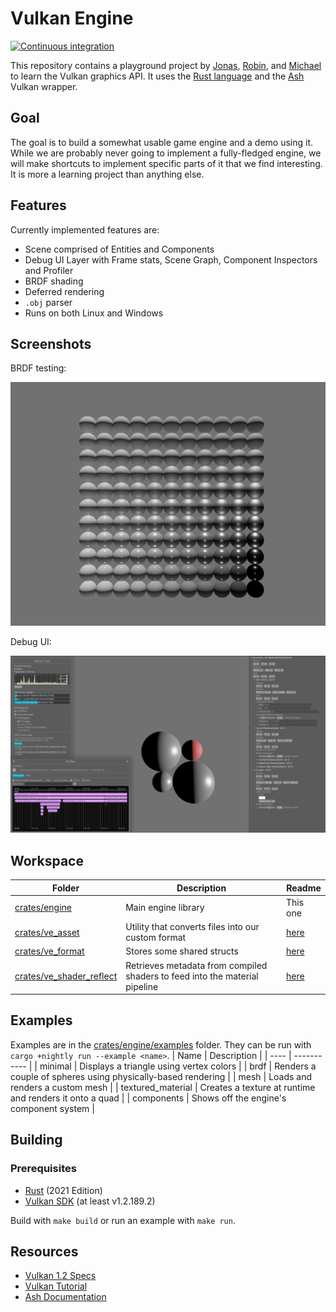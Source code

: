 # Vulkan Engine

[![Continuous integration](https://img.shields.io/github/workflow/status/michidk/vulkan-engine/Continuous%20Integration?style=for-the-badge&label=CI)](https://github.com/michidk/vulkan-engine/actions)

This repository contains a playground project by [Jonas](https://github.com/Shemnei), [Robin](https://github.com/Rob2309), and [Michael](https://github.com/michidk) to learn the Vulkan graphics API. It uses the [Rust language](https://www.rust-lang.org/) and the [Ash](https://github.com/MaikKlein/ash) Vulkan wrapper.

## Goal

The goal is to build a somewhat usable game engine and a demo using it. While we are probably never going to implement a fully-fledged engine, we will make shortcuts to implement specific parts of it that we find interesting. It is more a learning project than anything else.

## Features

Currently implemented features are:
- Scene comprised of Entities and Components
- Debug UI Layer with Frame stats, Scene Graph, Component Inspectors and Profiler
- BRDF shading
- Deferred rendering
- `.obj` parser
- Runs on both Linux and Windows

## Screenshots

BRDF testing:

![brdf testing](./.github/images/examples/brdf.png)

Debug UI:

![debug ui](./.github/images/examples/debug-ui.png)

## Workspace

| Folder | Description | Readme |
| ---- | ----------- | - |
| [crates/engine](crates/engine) | Main engine library | This one |
| [crates/ve_asset](crates/ve_asset) | Utility that converts files into our custom format | [here](./crates/ve_asset/README.md) |
| [crates/ve_format](crates/ve_format) | Stores some shared structs | [here](./crates/ve_format/README.md) |
| [crates/ve_shader_reflect](crates/ve_shader_reflect) | Retrieves metadata from compiled shaders to feed into the material pipeline | [here](./crates/ve_shader_reflect/README.md) |



## Examples

Examples are in the [crates/engine/examples](crates/engine/examples) folder. They can be run with `cargo +nightly run --example <name>`.
| Name | Description |
| ---- | ----------- |
| minimal | Displays a triangle using vertex colors |
| brdf | Renders a couple of spheres using physically-based rendering |
| mesh | Loads and renders a custom mesh |
| textured_material | Creates a texture at runtime and renders it onto a quad |
| components | Shows off the engine's component system |

## Building

### Prerequisites

- [Rust](https://www.rust-lang.org/) (2021 Edition)
- [Vulkan SDK](https://www.lunarg.com/vulkan-sdk/) (at least v1.2.189.2)

Build with `make build` or run an example with `make run`.

## Resources

- [Vulkan 1.2 Specs](https://www.khronos.org/registry/vulkan/specs/1.2-khr-extensions/html/index.html)
- [Vulkan Tutorial](https://vulkan-tutorial.com/Introduction)
- [Ash Documentation](https://docs.rs/ash/0.33.3/ash/)
